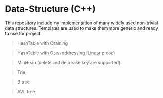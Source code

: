 # Data-Structure (C++)
This repository include my implementation of many widely used non-trivial data structures. Templates are used to make them more generic and ready to use for project.

>HashTable with Chaining

>HashTable with Open addressing (Linear probe)

>MinHeap (delete and decrease key are supported)

>Trie

>B tree

>AVL tree
